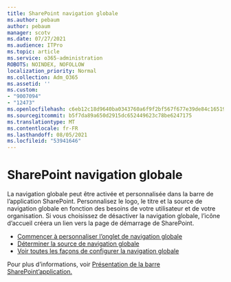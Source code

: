 ```yaml
---
title: SharePoint navigation globale
ms.author: pebaum
author: pebaum
manager: scotv
ms.date: 07/27/2021
ms.audience: ITPro
ms.topic: article
ms.service: o365-administration
ROBOTS: NOINDEX, NOFOLLOW
localization_priority: Normal
ms.collection: Adm_O365
ms.assetid: ''
ms.custom:
- "9007094"
- "12473"
ms.openlocfilehash: c6eb12c18d9640ba0343760a6f9f2bf567f677e39de84c16519327c2f24d4447
ms.sourcegitcommit: b5f7da89a650d2915dc652449623c78be6247175
ms.translationtype: MT
ms.contentlocale: fr-FR
ms.lasthandoff: 08/05/2021
ms.locfileid: "53941646"
---
```

# <a name="sharepoint-global-navigation"></a>SharePoint navigation globale

La navigation globale peut être activée et personnalisée dans la barre de l’application SharePoint. Personnalisez le logo, le titre et la source de navigation globale en fonction des besoins de votre utilisateur et de votre organisation. Si vous choisissez de désactiver la navigation globale, l’icône d’accueil créera un lien vers la page de démarrage de SharePoint.

- [Commencer à personnaliser l’onglet de navigation globale](/SharePoint/sharepoint-app-bar?WT.mc_id=365AdminCSH_SupportCentral#get-started-customizing-the-global-navigation-tab)
- [Déterminer la source de navigation globale](/SharePoint/sharepoint-app-bar?WT.mc_id=365AdminCSH_SupportCentral#determine-the-global-navigation-source-depending-on-your-home-sites-configuration)
- [Voir toutes les façons de configurer la navigation globale](/SharePoint/sharepoint-app-bar?WT.mc_id=365AdminCSH_SupportCentral#see-all-the-different-ways-you-can-set-up-global-navigation)

Pour plus d’informations, voir [Présentation de la barre SharePoint’application.](/sharepoint/sharepoint-app-bar) 

